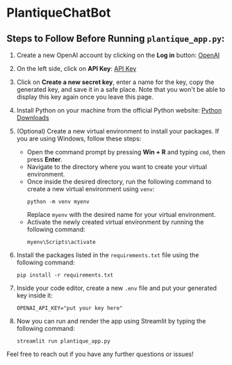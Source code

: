 # PlantiqueChatBot

## Steps to Follow Before Running `plantique_app.py`:

1. Create a new OpenAI account by clicking on the **Log in** button: [OpenAI](https://openai.com/)

2. On the left side, click on **API Key**: [API Key](https://platform.openai.com/api-keys)

3. Click on **Create a new secret key**, enter a name for the key, copy the generated key, and save it in a safe place. Note that you won't be able to display this key again once you leave this page.

4. Install Python on your machine from the official Python website: [Python Downloads](https://www.python.org/downloads/)

5. (Optional) Create a new virtual environment to install your packages. If you are using Windows, follow these steps:
   - Open the command prompt by pressing **Win + R** and typing `cmd`, then press **Enter**.
   - Navigate to the directory where you want to create your virtual environment.
   - Once inside the desired directory, run the following command to create a new virtual environment using `venv`:
     ```
     python -m venv myenv
     ```
     Replace `myenv` with the desired name for your virtual environment.
   - Activate the newly created virtual environment by running the following command:
     ```
     myenv\Scripts\activate
     ```

6. Install the packages listed in the `requirements.txt` file using the following command:
   ```
   pip install -r requirements.txt
   ```

7. Inside your code editor, create a new `.env` file and put your generated key inside it:
   ```
   OPENAI_API_KEY="put your key here"
   ```

8. Now you can run and render the app using Streamlit by typing the following command:
   ```
   streamlit run plantique_app.py
   ```

Feel free to reach out if you have any further questions or issues!
